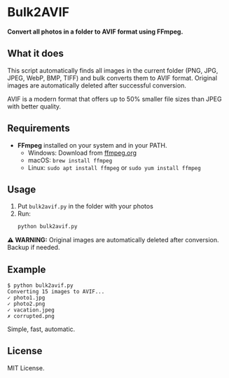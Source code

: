 # Bulk2AVIF

**Convert all photos in a folder to AVIF format using FFmpeg.**

## What it does

This script automatically finds all images in the current folder (PNG, JPG, JPEG, WebP, BMP, TIFF) and bulk converts them to AVIF format. Original images are automatically deleted after successful conversion.

AVIF is a modern format that offers up to 50% smaller file sizes than JPEG with better quality.

## Requirements

- **FFmpeg** installed on your system and in your PATH.
  - Windows: Download from [ffmpeg.org](https://ffmpeg.org/download.html)
  - macOS: `brew install ffmpeg`
  - Linux: `sudo apt install ffmpeg` or `sudo yum install ffmpeg`

## Usage

1. Put `bulk2avif.py` in the folder with your photos
2. Run:
   ```bash
   python bulk2avif.py
   ```

**⚠️ WARNING:** Original images are automatically deleted after conversion. Backup if needed.

## Example

```
$ python bulk2avif.py
Converting 15 images to AVIF...
✓ photo1.jpg
✓ photo2.png  
✓ vacation.jpeg
✗ corrupted.png
```

Simple, fast, automatic.

## License
MIT License.